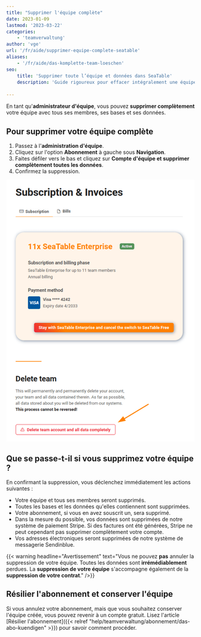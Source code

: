 ```yaml
---
title: "Supprimer l'équipe complète"
date: 2023-01-09
lastmod: '2023-03-22'
categories:
    - 'teamverwaltung'
author: 'vge'
url: '/fr/aide/supprimer-equipe-complete-seatable'
aliases:
    - '/fr/aide/das-komplette-team-loeschen'
seo:
    title: 'Supprimer toute l’équipe et données dans SeaTable'
    description: 'Guide rigoureux pour effacer intégralement une équipe SeaTable : suppression maîtrisée, impacts, précautions et conseils pour l’admin.'

---
```


En tant qu'**administrateur d'équipe**, vous pouvez **supprimer complètement** votre équipe avec tous ses membres, ses bases et ses données.

## Pour supprimer votre équipe complète

1. Passez à l'**administration d'équipe**.
2. Cliquez sur l'option **Abonnement** à gauche sous **Navigation**.
3. Faites défiler vers le bas et cliquez sur **Compte d'équipe et supprimer complètement toutes les données**.
4. Confirmez la suppression.

![Suppression de toute l'équipe](images/delete-complete-team.png)

## Que se passe-t-il si vous supprimez votre équipe ?

En confirmant la suppression, vous déclenchez immédiatement les actions suivantes :

- Votre équipe et tous ses membres seront supprimés.
- Toutes les bases et les données qu'elles contiennent sont supprimées.
- Votre abonnement, si vous en avez souscrit un, sera supprimé.
- Dans la mesure du possible, vos données sont supprimées de notre système de paiement Stripe. Si des factures ont été générées, Stripe ne peut cependant pas supprimer complètement votre compte.
- Vos adresses électroniques seront supprimées de notre système de messagerie Sendinblue.

{{< warning  headline="Avertissement"  text="Vous ne pouvez **pas** annuler la suppression de votre équipe. Toutes les données sont **irrémédiablement** perdues. La **suppression de votre équipe** s'accompagne également de la **suppression de votre contrat**." />}}

## Résilier l'abonnement et conserver l'équipe

Si vous annulez votre abonnement, mais que vous souhaitez conserver l'équipe créée, vous pouvez revenir à un compte gratuit. Lisez l'article [Résilier l'abonnement]({{< relref "help/teamverwaltung/abonnement/das-abo-kuendigen" >}}) pour savoir comment procéder.
